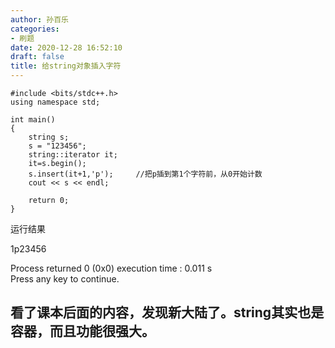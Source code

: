 ```yaml
---
author: 孙百乐
categories:
- 刷题
date: 2020-12-28 16:52:10
draft: false
title: 给string对象插入字符
---
```


```
#include <bits/stdc++.h>
using namespace std;

int main()
{
    string s;
    s = "123456";
    string::iterator it;
    it=s.begin();
    s.insert(it+1,'p');     //把p插到第1个字符前，从0开始计数
    cout << s << endl;

    return 0;
}
```

运行结果

1p23456

Process returned 0 (0x0) execution time : 0.011 s  
Press any key to continue.

## 看了课本后面的内容，发现新大陆了。string其实也是容器，而且功能很强大。